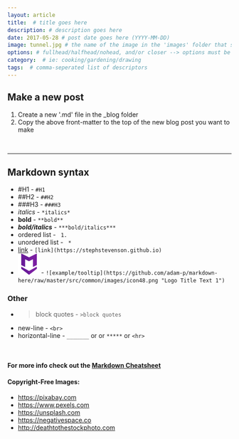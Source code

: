 ```yaml
---
layout: article
title:  # title goes here
description: # description goes here
date: 2017-05-28 # post date goes here (YYYY-MM-DD)
image: tunnel.jpg # the name of the image in the 'images' folder that shows up in the grid goes here
options: # fullhead/halfhead/nohead, and/or closer --> options must be comma-separated
category:  # ie: cooking/gardening/drawing
tags:  # comma-seperated list of descriptors
---
```


<!-- You will also want to name the blog post file using the following conventions: "YYYY-MM-DD_post-title.md"  -->


## Make a new post
  1. Create a new '.md' file in the \_blog folder
  2. Copy the above front-matter to the top of the new blog post you want to make
<br>
<hr>

## Markdown syntax
  * #H1 - ```#H1```
  * ##H2 - ```##H2```
  * ###H3 - ```###H3```
  * *italics* - ```*italics*```
  * **bold** - ```**bold**```
  * ***bold/italics*** - ```***bold/italics***```
  * ordered list - ```  1. ```
  * unordered list - ```  * ```
  * [link](https://stephstevenson.github.io) - ```[link](https://stephstevenson.github.io)```
  * ![example/tooltip](https://github.com/adam-p/markdown-here/raw/master/src/common/images/icon48.png "Logo Title Text 1") - ```![example/tooltip](https://github.com/adam-p/markdown-here/raw/master/src/common/images/icon48.png "Logo Title Text 1")```

### Other
  * >block quotes - ```>block quotes```
  * new-line - ```<br>```
  * horizontal-line - ```_______``` or or ```*****``` or ```<hr>```

<br>

#### For more info check out the [Markdown Cheatsheet](https://github.com/adam-p/markdown-here/wiki/Markdown-Cheatsheet#images)

#### Copyright-Free Images:
  * https://pixabay.com
  * https://www.pexels.com
  * https://unsplash.com
  * https://negativespace.co
  * http://deathtothestockphoto.com
